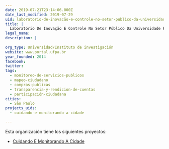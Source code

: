 ```yaml
---
date: 2019-07-21T23:14:06.000Z
date_last_modified: 2019-07-29
uid: laboratorio-de-inovacão-e-controle-no-setor-publico-da-universidade-federal-do-para
title: |
  Laboratório De Inovação E Controle No Setor Público Da Universidade Federal Do Pará
legal_name: 
description: |
  
org_type: Universidad/Instituto de investigación
website: www.portal.ufpa.br
year_founded: 2014
facebook: 
twitter: 
tags:
  - monitoreo-de-servicios-publicos
  - mapeo-ciudadano
  - compras-publicas
  - transparencia-y-rendicion-de-cuentas
  - participación-ciudadana
cities: 
  - São Paulo
projects_uids:
  - cuidando-e-monitorando-a-cidade

---
```


Esta organización tiene los siguientes proyectos:

- [Cuidando E Monitorando A Cidade](/proyectos/cuidando-e-monitorando-a-cidade)
